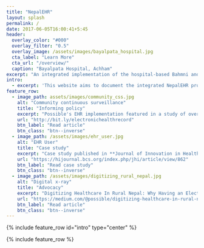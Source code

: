 ```yaml
---
title: "NepalEHR"
layout: splash
permalink: /
date: 2017-06-05T16:00:41+5:45
header:
  overlay_color: "#000"
  overlay_filter: "0.5"
  overlay_image: /assets/images/bayalpata_hospital.jpg
  cta_label: "Learn More"
  cta_url: "/overview/"
  caption: "Bayalpata Hospital, Achham"
excerpt: "An integrated implementation of the hospital-based Bahmni and community-based Commcare systems configured to meet Nepal's healthcare system needs."
intro: 
  - excerpt: 'This website aims to document the integrated NepalEHR product for users and implementers. It is maintained by [Possible](http://possiblehealth.org), a non-profit organization that has been leading the Bahmni customization effort in Nepal since 2014.'
feature_row:
  - image_path: assets/images/community_css.jpg
    alt: "Community continuous surveillance"
    title: "Informing policy"
    excerpt: "Possible's EHR implementation featured in a study of overseas innovators US providers and policymakers can learn from"
    url: "http://bit.ly/electronichealthrecord"
    btn_label: "Read article"
    btn_class: "btn--inverse"
  - image_path: /assets/images/ehr_user.jpg
    alt: "EHR User"
    title: "Case study"
    excerpt: "Case study published in **Journal of Innovation in Health Informatics** on implementation of Bahmni in rural settings."
    url: "https://hijournal.bcs.org/index.php/jhi/article/view/862"
    btn_label: "Read case study"
    btn_class: "btn--inverse"
  - image_path: /assets/images/digitizing_rural_nepal.jpg
    alt: "Digital x-ray"
    title: "Advocacy"
    excerpt: "Digitizing Healthcare In Rural Nepal: Why Having an Electronic Medical Record Matters."
    url: "https://medium.com/@possible/digitizing-healthcare-in-rural-nepal-8931dda9cb81"
    btn_label: "Read article"
    btn_class: "btn--inverse"
---
```


{% include feature_row id="intro" type="center" %}

{% include feature_row %}
